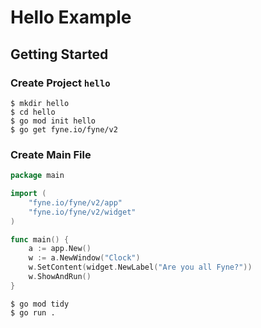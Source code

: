 # Hello Example

## Getting Started

### Create Project `hello`

```
$ mkdir hello
$ cd hello
$ go mod init hello
$ go get fyne.io/fyne/v2
```

### Create Main File

```go
package main

import (
    "fyne.io/fyne/v2/app"
    "fyne.io/fyne/v2/widget"
)

func main() {
    a := app.New()
    w := a.NewWindow("Clock")
    w.SetContent(widget.NewLabel("Are you all Fyne?"))
    w.ShowAndRun()
}
```

```
$ go mod tidy
$ go run .
```
